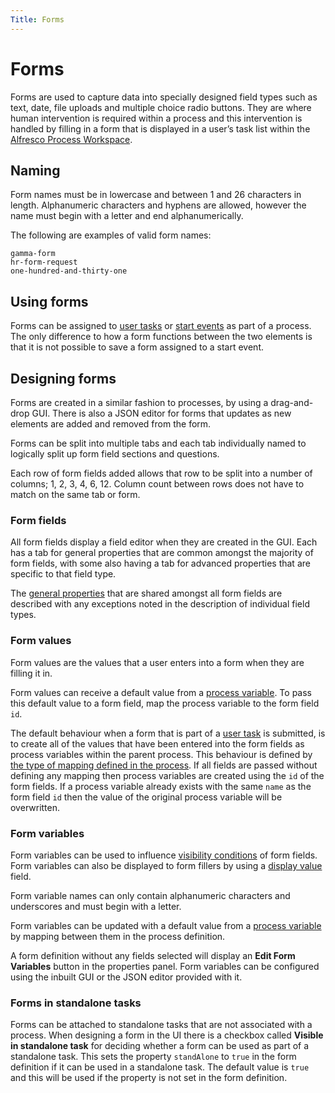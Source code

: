 ```yaml
---
Title: Forms
---
```


# Forms
Forms are used to capture data into specially designed field types such as text, date, file uploads and multiple choice radio buttons. They are where human intervention is required within a process and this intervention is handled by filling in a form that is displayed in a user’s task list within the [Alfresco Process Workspace](../../workspace/tasks.md). 

## Naming  
Form names must be in lowercase and between 1 and 26 characters in length. Alphanumeric characters and hyphens are allowed, however the name must begin with a letter and end alphanumerically. 

The following are examples of valid form names: 

```
gamma-form
hr-form-request
one-hundred-and-thirty-one
```

## Using forms
Forms can be assigned to [user tasks](../processes/bpmn/user.md) or [start events](../processes/bpmn/start.md) as part of a process. The only difference to how a form functions between the two elements is that it is not possible to save a form assigned to a start event.

## Designing forms
Forms are created in a similar fashion to processes, by using a drag-and-drop GUI. There is also a JSON editor for forms that updates as new elements are added and removed from the form. 

Forms can be split into multiple tabs and each tab individually named to logically split up form field sections and questions. 

Each row of form fields added allows that row to be split into a number of columns; 1, 2, 3, 4, 6, 12. Column count between rows does not have to match on the same tab or form.

### Form fields
All form fields display a field editor when they are created in the GUI. Each has a tab for general properties that are common amongst the majority of form fields, with some also having a tab for advanced properties that are specific to that field type. 

The [general properties](../forms/fields.md) that are shared amongst all form fields are described with any exceptions noted in the description of individual field types.

### Form values
Form values are the values that a user enters into a form when they are filling it in.

Form values can receive a default value from a [process variable](../processes/README.md#process-variables). To pass this default value to a form field, map the process variable to the form field `id`. 

The default behaviour when a form that is part of a [user task](../processes/bpmn/user.md) is submitted, is to create all of the values that have been entered into the form fields as process variables within the parent process. This behaviour is defined by [the type of mapping defined in the process](../processes/README.md#process-variables). If all fields are passed without defining any mapping then process variables are created using the `id` of the form fields. If a process variable already exists with the same `name` as the form field `id` then the value of the original process variable will be overwritten. 

### Form variables
Form variables can be used to influence [visibility conditions](../forms/fields.md#visibility-conditions) of form fields. Form variables can also be displayed to form fillers by using a [display value](../forms/fields.md#display-value-fields) field. 

Form variable names can only contain alphanumeric characters and underscores and must begin with a letter. 

Form variables can be updated with a default value from a [process variable](../processes/README.md#process-variables) by mapping between them in the process definition. 

A form definition without any fields selected will display an **Edit Form Variables** button in the properties panel. Form variables can be configured using the inbuilt GUI or the JSON editor provided with it.

### Forms in standalone tasks
Forms can be attached to standalone tasks that are not associated with a process. When designing a form in the UI there is a checkbox called **Visible in standalone task** for deciding whether a form can be used as part of a standalone task. This sets the property `standAlone` to `true` in the form definition if it can be used in a standalone task. The default value is `true` and this will be used if the property is not set in the form definition.  

 